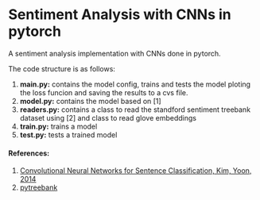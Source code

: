 # Sentiment Analysis with CNNs in pytorch

A sentiment analysis implementation with CNNs done in pytorch.

The code structure is as follows:
  1. **main.py:** contains the model config, trains and tests the model ploting the loss funcion and saving the results to a cvs file.
  2. **model.py:** contains the model based on [1]
  3. **readers.py:** contains a class to read the standford sentiment treebank dataset using [2] and class to read glove embeddings
  5. **train.py:** trains a model
  4. **test.py:** tests a trained model


#### References:
1. [Convolutional Neural Networks for Sentence Classification, Kim, Yoon, 2014](https://arxiv.org/pdf/1408.5882.pdf) 
2. [pytreebank](https://github.com/JonathanRaiman/pytreebank)
